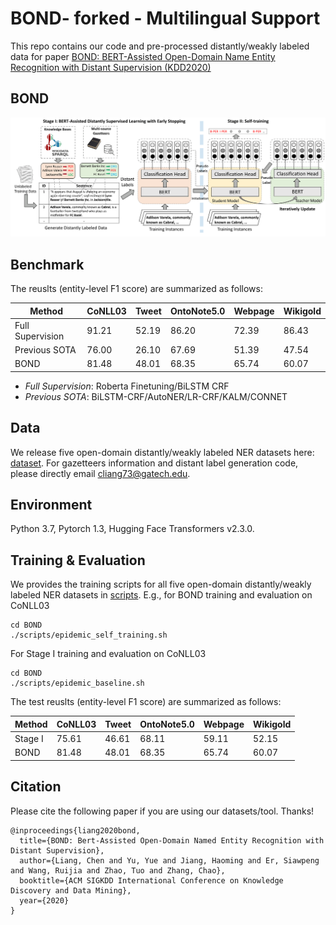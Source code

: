 # BOND- forked - Multilingual Support
This repo contains our code and pre-processed distantly/weakly labeled data for paper [BOND: BERT-Assisted Open-Domain Name Entity Recognition with Distant Supervision (KDD2020)](https://arxiv.org/abs/2006.15509)

## BOND

![BOND-Framework](docs/bond.png)

## Benchmark
The reuslts (entity-level F1 score) are summarized as follows:

| Method | CoNLL03 | Tweet | OntoNote5.0 | Webpage | Wikigold |
| ------ | ------- | ----- | ----------- | ------- | -------- |
| Full Supervision  | 91.21 | 52.19 | 86.20 | 72.39 | 86.43 |
| Previous SOTA | 76.00 | 26.10 | 67.69 | 51.39 | 47.54 |
| BOND | 81.48 | 48.01 | 68.35 | 65.74 | 60.07 |

- *Full Supervision*: Roberta Finetuning/BiLSTM CRF
- *Previous SOTA*: BiLSTM-CRF/AutoNER/LR-CRF/KALM/CONNET


## Data

We release five open-domain distantly/weakly labeled NER datasets here: [dataset](dataset). For gazetteers information and distant label generation code, please directly email cliang73@gatech.edu.

## Environment

Python 3.7, Pytorch 1.3, Hugging Face Transformers v2.3.0.

## Training & Evaluation

We provides the training scripts for all five open-domain distantly/weakly labeled NER datasets in [scripts](scripts). E.g., for BOND training and evaluation on CoNLL03
```
cd BOND
./scripts/epidemic_self_training.sh
```
For Stage I training and evaluation on CoNLL03
```
cd BOND
./scripts/epidemic_baseline.sh
```
The test reuslts (entity-level F1 score) are summarized as follows:

| Method | CoNLL03 | Tweet | OntoNote5.0 | Webpage | Wikigold |
| ------ | ------- | ----- | ----------- | ------- | -------- |
| Stage I| 75.61   | 46.61 | 68.11       | 59.11   | 52.15    |
| BOND   | 81.48   | 48.01 | 68.35       | 65.74   | 60.07    |


## Citation

Please cite the following paper if you are using our datasets/tool. Thanks!

```
@inproceedings{liang2020bond,
  title={BOND: Bert-Assisted Open-Domain Named Entity Recognition with Distant Supervision},
  author={Liang, Chen and Yu, Yue and Jiang, Haoming and Er, Siawpeng and Wang, Ruijia and Zhao, Tuo and Zhang, Chao},
  booktitle={ACM SIGKDD International Conference on Knowledge Discovery and Data Mining},
  year={2020}
}
```